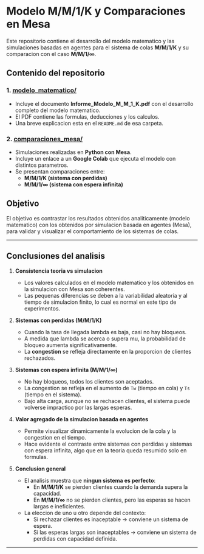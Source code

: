 # Modelo M/M/1/K y Comparaciones en Mesa

Este repositorio contiene el desarrollo del modelo matematico y las simulaciones basadas en agentes
para el sistema de colas **M/M/1/K** y su comparacion con el caso **M/M/1/∞**.

## Contenido del repositorio

### 1. [modelo_matematico/](./data)
- Incluye el documento **Informe_Modelo_M_M_1_K.pdf** con el desarrollo completo del modelo matematico.
- El PDF contiene las formulas, deducciones y los calculos.
- Una breve explicacion esta en el `README.md` de esa carpeta.

### 2. [comparaciones_mesa/](./mesas_comparacion)
- Simulaciones realizadas en **Python con Mesa**.  
- Incluye un enlace a un **Google Colab** que ejecuta el modelo con distintos parametros.  
- Se presentan comparaciones entre:  
  - **M/M/1/K (sistema con perdidas)**  
  - **M/M/1/∞ (sistema con espera infinita)**  

## Objetivo
El objetivo es contrastar los resultados obtenidos analiticamente (modelo matematico) con los obtenidos por simulacion basada en agentes (Mesa), para validar y visualizar el comportamiento de los sistemas de colas.

---

## Conclusiones del analisis

1. **Consistencia teoria vs simulacion**  
   - Los valores calculados en el modelo matematico y los obtenidos en la simulacion con Mesa son coherentes.  
   - Las pequenas diferencias se deben a la variabilidad aleatoria y al tiempo de simulacion finito, lo cual es normal en este tipo de experimentos.  

2. **Sistemas con perdidas (M/M/1/K)**  
   - Cuando la tasa de llegada lambda es baja, casi no hay bloqueos.  
   - A medida que lambda se acerca o supera mu, la probabilidad de bloqueo aumenta significativamente.  
   - La **congestion** se refleja directamente en la proporcion de clientes rechazados.  

3. **Sistemas con espera infinita (M/M/1/∞)**  
   - No hay bloqueos, todos los clientes son aceptados.  
   - La congestion se refleja en el aumento de `Tw` (tiempo en cola) y `Ts` (tiempo en el sistema).  
   - Bajo alta carga, aunque no se rechacen clientes, el sistema puede volverse impractico por las largas esperas.  

4. **Valor agregado de la simulacion basada en agentes**  
   - Permite visualizar dinamicamente la evolucion de la cola y la congestion en el tiempo.  
   - Hace evidente el contraste entre sistemas con perdidas y sistemas con espera infinita, algo que en la teoria queda resumido solo en formulas.  

5. **Conclusion general**  
   - El analisis muestra que **ningun sistema es perfecto**:  
     - En **M/M/1/K** se pierden clientes cuando la demanda supera la capacidad.  
     - En **M/M/1/∞** no se pierden clientes, pero las esperas se hacen largas e ineficientes.  
   - La eleccion de uno u otro depende del contexto:  
     - Si rechazar clientes es inaceptable -> conviene un sistema de espera.  
     - Si las esperas largas son inaceptables -> conviene un sistema de perdidas con capacidad definida.  

---

